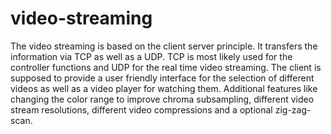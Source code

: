 # video-streaming
The video streaming is based on the client server principle. It transfers the information via TCP as well as a UDP. TCP is most likely used for the controller functions and UDP for the real time video streaming. The client is supposed to provide a user friendly interface for the selection of different videos as well as a video player for watching them. Additional features like changing the color range to improve chroma subsampling, different video stream resolutions, different video compressions and a optional zig-zag-scan.
